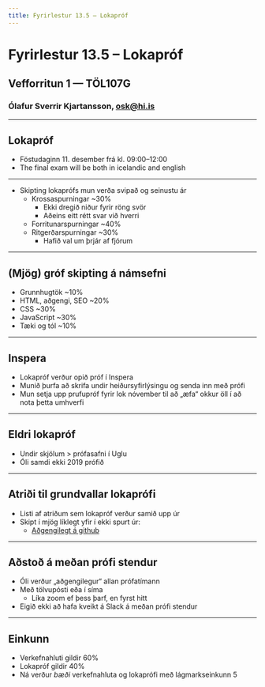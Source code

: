 ```yaml
---
title: Fyrirlestur 13.5 – Lokapróf
---
```


# Fyrirlestur 13.5 – Lokapróf

## Vefforritun 1 — TÖL107G

### Ólafur Sverrir Kjartansson, [osk@hi.is](mailto:osk@hi.is)

---

## Lokapróf

* Föstudaginn 11. desember frá kl. 09:00–12:00
* The final exam will be both in icelandic and english

***

* Skipting lokaprófs mun verða svipað og seinustu ár
  * Krossaspurningar ~30%
    * Ekki dregið niður fyrir röng svör
    * Aðeins eitt rétt svar við hverri
  * Forritunarspurningar ~40%
  * Ritgerðarspurningar ~30%
    * Hafið val um þrjár af fjórum

***

## (Mjög) gróf skipting á námsefni

* Grunnhugtök ~10%
* HTML, aðgengi, SEO ~20%
* CSS ~30%
* JavaScript ~30%
* Tæki og tól ~10%

***

## Inspera

* Lokapróf verður opið próf í Inspera
* Munið þurfa að skrifa undir heiðursyfirlýsingu og senda inn með prófi
* Mun setja upp prufupróf fyrir lok nóvember til að „æfa“ okkur öll í að nota þetta umhverfi

***

## Eldri lokapróf

* Undir skjölum > prófasafni í Uglu
* Óli samdi ekki 2019 prófið

***

## Atriði til grundvallar lokaprófi

* Listi af atriðum sem lokapróf verður samið upp úr
* Skipt í mjög líklegt yfir í ekki spurt úr:
  * [Aðgengilegt á github](../../lokaprof.md)

***

## Aðstoð á meðan prófi stendur

* Óli verður „aðgengilegur“ allan prófatímann
* Með tölvupósti eða í síma
  * Líka zoom ef þess þarf, en fyrst hitt
* Eigið ekki að hafa kveikt á Slack á meðan prófi stendur

***

## Einkunn

* Verkefnahluti gildir 60%
* Lokapróf gildir 40%
* Ná verður *bæði* verkefnahluta og lokaprófi með lágmarkseinkunn 5
